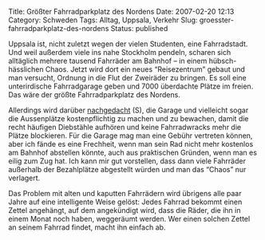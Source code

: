 Title: Größter Fahrradparkplatz des Nordens
Date: 2007-02-20 12:13
Category: Schweden
Tags: Alltag, Uppsala, Verkehr
Slug: groesster-fahrradparkplatz-des-nordens
Status: published

Uppsala ist, nicht zuletzt wegen der vielen Studenten, eine
Fahrradstadt. Und weil außerdem viele ins nahe Stockholm pendeln,
scharen sich alltäglich mehrere tausend Fahrräder am Bahnhof – in einem
hübsch-hässlichen Chaos. Jetzt wird dort ein neues “Reisezentrum” gebaut
und man versucht, Ordnung in die Flut der Zweiräder zu bringen. Es soll
eine unterirdische Fahrradgarage geben und 7000 überdachte Plätze im
freien. Das wäre der größte Fahrradparkplatz des Nordens.

Allerdings wird darüber
[nachgedacht](http://www.sr.se/cgi-bin/uppland/nyheter/artikel.asp?artikel=1211263)
(S), die Garage und vielleicht sogar die Aussenplätze kostenpflichtig zu
machen und zu bewachen, damit die recht häufigen Diebstähle aufhören und
keine Fahrradwracks mehr die Plätze blockieren. Für die Garage mag man
eine Gebühr vertreten können, aber ich fände es eine Frechheit, wenn man
sein Rad nicht mehr kostenlos am Bahnhof abstellen könnte, auch aus
praktischen Gründen, wenn man es eilig zum Zug hat. Ich kann mir gut
vorstellen, dass dann viele Fahrräder außerhalb der Bezahlplätze
abgestellt würden und man das “Chaos” nur verlagert.

Das Problem mit alten und kaputten Fahrrädern wird übrigens alle paar
Jahre auf eine intelligente Weise gelöst: Jedes Fahrrad bekommt einen
Zettel angehängt, auf dem angekündigt wird, dass die Räder, die ihn in
einem Monat noch haben, weggeräumt werden. Wer einen solchen Zettel an
seinem Fahrrad findet, macht ihn einfach ab.

